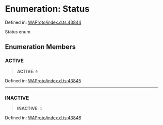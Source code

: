 # Enumeration: Status

Defined in: [WAProto/index.d.ts:43844](https://github.com/Fokusdotid/Baileys/blob/a954da2ee3c892812cf9528a5a214092693c872f/WAProto/index.d.ts#L43844)

Status enum.

## Enumeration Members

### ACTIVE

> **ACTIVE**: `0`

Defined in: [WAProto/index.d.ts:43845](https://github.com/Fokusdotid/Baileys/blob/a954da2ee3c892812cf9528a5a214092693c872f/WAProto/index.d.ts#L43845)

***

### INACTIVE

> **INACTIVE**: `1`

Defined in: [WAProto/index.d.ts:43846](https://github.com/Fokusdotid/Baileys/blob/a954da2ee3c892812cf9528a5a214092693c872f/WAProto/index.d.ts#L43846)
